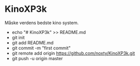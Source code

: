 # KinoXP3k

Måske verdens bedste kino system.


- echo "# KinoXP3k" >> README.md
- git init
- git add README.md
- git commit -m "first commit"
- git remote add origin https://github.com/noxty/KinoXP3k.git
- git push -u origin master
